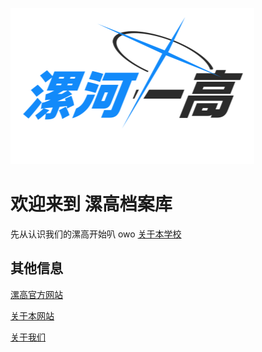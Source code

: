 ![logo](assets/ba_style_logo.png)

# 欢迎来到 漯高档案库

先从认识我们的漯高开始叭 owo [关于本学校](./school_archive/about_school.md)

## 其他信息

[漯高官方网站](http://lhgz.net/)

[关于本网站](./about_website.md)

[关于我们](./about_us.md)
